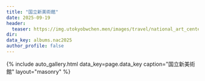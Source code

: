 ```yaml
---
title: "国立新美術館"
date: 2025-09-19
header:
  teaser: https://img.utokyobwchen.men/images/travel/national_art_center/IMG_4027.JPG
dir: 
data_key: albums.nac2025
author_profile: false
---
```



{% include auto_gallery.html data_key=page.data_key caption="国立新美術館" layout="masonry" %}
